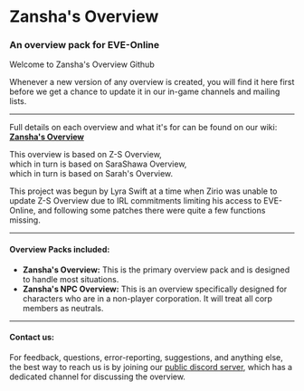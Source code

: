 # Zansha's Overview
### An overview pack for EVE-Online

Welcome to Zansha's Overview Github

Whenever a new version of any overview is created, you will find it here first before we get a chance to update it in our in-game channels and mailing lists.

---

Full details on each overview and what it's for can be found on our wiki: **[Zansha's Overview](https://wiki.zansha.space/index.php/Zansha%27s_Overview)**

This overview is based on Z-S Overview, <br>
which in turn is based on SaraShawa Overview, <br>
which in turn is based on Sarah's Overview.

This project was begun by Lyra Swift at a time when Zirio was unable to update Z-S Overview due to IRL commitments limiting his access to EVE-Online, and following some patches there were quite a few functions missing.

---

#### Overview Packs included:

- **Zansha's Overview:** This is the primary overview pack and is designed to handle most situations.
- **Zansha's NPC Overview:** This is an overview specifically designed for characters who are in a non-player corporation. It will treat all corp members as neutrals.

---

#### Contact us:

For feedback, questions, error-reporting, suggestions, and anything else, the best way to reach us is by joining our [public discord server](https://discord.gg/Qqu6wek), which has a dedicated channel for discussing the overview.
